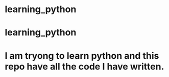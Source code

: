 # learning_python
# learning_python
# I am tryong  to learn python and this repo have all the code I have written. 